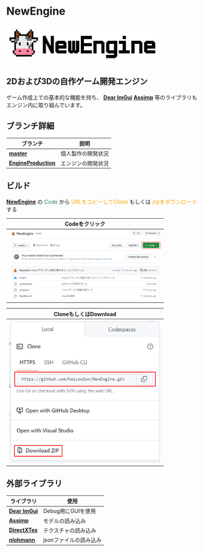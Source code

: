 # NewEngine

<img src="Project/Application/Resources/Texture/LogoScene/NewEngineTitle.png" width="400" alt="NewEngine Title Logo">

## 2Dおよび3Dの自作ゲーム開発エンジン

ゲーム作成上での基本的な機能を持ち、
**[Dear ImGui](https://github.com/ocornut/imgui)**
**[Assimp](https://github.com/assimp/assimp)**
等のライブラリもエンジン内に取り組んでいます。

## ブランチ詳細
| ブランチ | 説明 |
|----------|------|
| **[master](https://github.com/KaiyouSon/NewEngine)** | 個人製作の開発状況 |
| **[EngineProduction](https://github.com/KaiyouSon/NewEngine)** | エンジンの開発状況 |

## ビルド
**[NewEngine](https://github.com/KaiyouSon/NewEngine)** の 
<font color="SeaGreen">Code</font> から 
<font color="Orange">URLをコピーしてClone</font> もしくは 
<font color="Orange">zipをダウンロード</font> する

| Codeをクリック |
|:--------------:|
| <img src="ScreenShot/Pic1.png" width="400" alt="ScreenShot1"> | 

| CloneもしくはDownload |
|:--------------------:|
| <img src="ScreenShot/Pic2.png" width="400" alt="ScreenShot2"> |

## 外部ライブラリ
| ライブラリ | 使用 |
|----------|------|
| **[Dear ImGui](https://github.com/ocornut/imgui)** | Debug用にGUIを使用 |
| **[Assimp](https://github.com/assimp/assimp)** | モデルの読み込み |
| **[DirectXTex](https://github.com/microsoft/DirectXTex)** |テクスチャの読み込み|
|**[nlohmann](https://github.com/nlohmann/json)**|jsonファイルの読み込み|